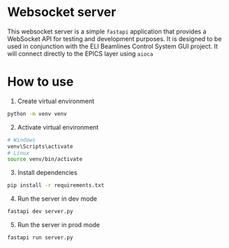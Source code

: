 # Websocket server

This websocket server is a simple `fastapi` application that provides a WebSocket API for testing and development purposes. It is designed to be used in conjunction with the ELI Beamlines Control System GUI project. It will connect directly to the EPICS layer using `aioca`

# How to use

1. Create virtual environment

```bash
python -m venv venv
```

2. Activate virtual environment

```bash
# Windows
venv\Scripts\activate
# Linux
source venv/bin/activate
```

3. Install dependencies

```bash
pip install -r requirements.txt
```

4. Run the server in dev mode

```bash
fastapi dev server.py
```

5. Run the server in prod mode

```bash
fastapi run server.py
```
